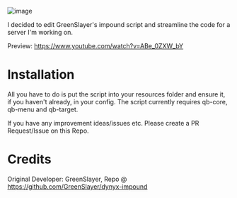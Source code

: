 ![image](https://user-images.githubusercontent.com/99494967/228953889-cb0b7f1a-2167-4904-acc1-fa40642e1dd5.png)


I decided to edit GreenSlayer's impound script and streamline the code for a server I'm working on.

Preview: https://www.youtube.com/watch?v=ABe_0ZXW_bY

# Installation

All you have to do is put the script into your resources folder and ensure it, if you haven't already, in your config.
The script currently requires qb-core, qb-menu and qb-target.

If you have any improvement ideas/issues etc. Please create a PR Request/Issue on this Repo.

# Credits

Original Developer: GreenSlayer, Repo @ https://github.com/GreenSlayer/dynyx-impound
